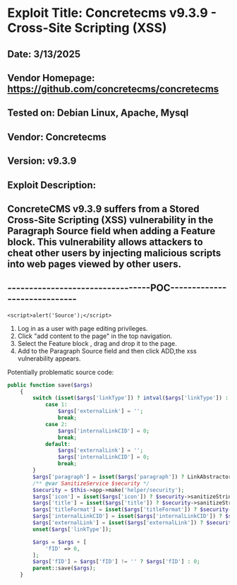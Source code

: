 # Exploit Title: Concretecms v9.3.9 - Cross-Site Scripting (XSS)
## Date: 3/13/2025
## Vendor Homepage: https://github.com/concretecms/concretecms
## Tested on: Debian Linux, Apache, Mysql
## Vendor: Concretecms
## Version: v9.3.9
## Exploit Description:
## ConcreteCMS v9.3.9 suffers from a Stored Cross-Site Scripting (XSS) vulnerability in the Paragraph Source field when adding a Feature block. This vulnerability allows attackers to cheat other users by injecting malicious scripts into web pages viewed by other users.

## ---------------------------------POC-----------------------------

```
<script>alert('Source');</script>
```

1. Log in as a user with page editing privileges.
2. Click "add content to the page" in the top navigation.
3. Select the Feature block , drag and drop it to the page.
4. Add <script>alert('Source');</script> to the Paragraph Source field and then click ADD,the xss vulnerability appears.

Potentially problematic source code:
```php
public function save($args)
    {
        switch (isset($args['linkType']) ? intval($args['linkType']) : 0) {
            case 1:
                $args['externalLink'] = '';
                break;
            case 2:
                $args['internalLinkCID'] = 0;
                break;
            default:
                $args['externalLink'] = '';
                $args['internalLinkCID'] = 0;
                break;
        }
        $args['paragraph'] = isset($args['paragraph']) ? LinkAbstractor::translateTo($args['paragraph']) : '';
        /** @var SanitizeService $security */
        $security = $this->app->make('helper/security');
        $args['icon'] = isset($args['icon']) ? $security->sanitizeString($args['icon']) : '';
        $args['title'] = isset($args['title']) ? $security->sanitizeString($args['title']) : '';
        $args['titleFormat'] = isset($args['titleFormat']) ? $security->sanitizeString($args['titleFormat']) : '';
        $args['internalLinkCID'] = isset($args['internalLinkCID']) ? $security->sanitizeInt($args['internalLinkCID']) : 0;
        $args['externalLink'] = isset($args['externalLink']) ? $security->sanitizeURL($args['externalLink']) : '';
        unset($args['linkType']);

        $args = $args + [
            'fID' => 0,
        ];
        $args['fID'] = $args['fID'] != '' ? $args['fID'] : 0;
        parent::save($args);
    }
```